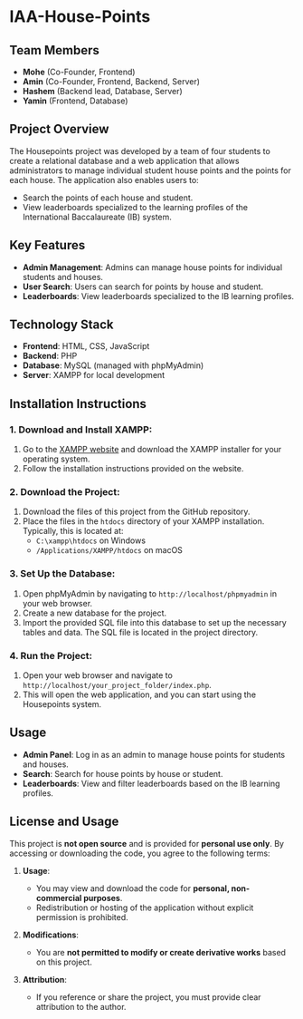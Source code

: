 # IAA-House-Points

## Team Members

- **Mohe** (Co-Founder, Frontend)
- **Amin** (Co-Founder, Frontend, Backend, Server)
- **Hashem** (Backend lead, Database, Server)
- **Yamin** (Frontend, Database)

## Project Overview

The Housepoints project was developed by a team of four students to create a relational database and a web application that allows administrators to manage individual student house points and the points for each house. The application also enables users to:

- Search the points of each house and student.
- View leaderboards specialized to the learning profiles of the International Baccalaureate (IB) system.

## Key Features

- **Admin Management**: Admins can manage house points for individual students and houses.
- **User Search**: Users can search for points by house and student.
- **Leaderboards**: View leaderboards specialized to the IB learning profiles.

## Technology Stack

- **Frontend**: HTML, CSS, JavaScript
- **Backend**: PHP
- **Database**: MySQL (managed with phpMyAdmin)
- **Server**: XAMPP for local development

## Installation Instructions

### 1. Download and Install XAMPP:

1. Go to the [XAMPP website](https://www.apachefriends.org/index.html) and download the XAMPP installer for your operating system.
2. Follow the installation instructions provided on the website.

### 2. Download the Project:

1. Download the files of this project from the GitHub repository.
2. Place the files in the `htdocs` directory of your XAMPP installation. Typically, this is located at:
   - `C:\xampp\htdocs` on Windows
   - `/Applications/XAMPP/htdocs` on macOS

### 3. Set Up the Database:

1. Open phpMyAdmin by navigating to `http://localhost/phpmyadmin` in your web browser.
2. Create a new database for the project.
3. Import the provided SQL file into this database to set up the necessary tables and data. The SQL file is located in the project directory.

### 4. Run the Project:

1. Open your web browser and navigate to `http://localhost/your_project_folder/index.php`.
2. This will open the web application, and you can start using the Housepoints system.

## Usage

- **Admin Panel**: Log in as an admin to manage house points for students and houses.
- **Search**: Search for house points by house or student.
- **Leaderboards**: View and filter leaderboards based on the IB learning profiles.

## License and Usage

This project is **not open source** and is provided for **personal use only**. By accessing or downloading the code, you agree to the following terms:

1. **Usage**:

   - You may view and download the code for **personal, non-commercial purposes**.
   - Redistribution or hosting of the application without explicit permission is prohibited.

2. **Modifications**:

   - You are **not permitted to modify or create derivative works** based on this project.

3. **Attribution**:
   - If you reference or share the project, you must provide clear attribution to the author.